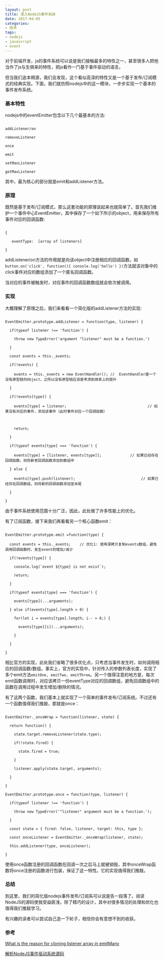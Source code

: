 ```yaml
---
layout: post
title: 深入NodeJS事件系统
date: 2017-04-05
categories: 
- 技术
tags:
- nodejs
- javascript
- event
---
```

对于前端开发，js的事件系统可以说是我们接触最多的特性之一，甚至很多人把他当作了js与生俱来的特性，把js看作一门基于事件驱动的语言。

但当我们追本朔源，我们会发现，这个看似高深的特性又是一个基于发布/订阅模式的经典实现。下面，我们就仿照nodejs中的这一模块，一步步实现一个基本的事件发布系统。

<!--more-->
### 基本特性

nodejs中的eventEmitter包含以下几个最基本的方法:

```

addListener/on

removeListener

once

emit

setMaxListener

getMaxListener

```

其中，最为核心的部分就是emit和addListener方法。

### 原理

既然是基于发布/订阅模式，那么这套功能的原理说起来也就简单了。首先我们维护一个事件中心EventEmitter，其中保存了一个如下所示的object，用来保存所有事件对应的回调函数:

```

{

   eventType:  [array of listeners] 

}

```

addListener/on方法的作用就是向该object中注册相应的回调函数。如 `button.on('click', function(){ console.log('hello') })`方法就该对象中的click事件对应的数组添加了一个匿名回调函数。

当对应的事件被触发时，对应事件的回调函数数组就会依次被调用。

### 实现

大概理解了原理之后，我们来看看一个简化版的addListener方法的实现:

```

EventEmitter.prototype.addListener = function(type, listener) {

  if(typeof listener !== 'function') {

    throw new TypeError('argument "listener" must be a function.')

  }

  const events = this._events;

  if(!events) {

    events = this._events = new EventHandler(); //  EventHandler是一个没有原型链的Object，之所以没有原型链应该是考虑到效率上的提升

  }

  if(!events[type]) {

    events[type] = listener;                                     // 如果没有对应的事件，添加该事件（此时事件对应一个回调函数）



    return; 

  }

  if(typeof events[type] === 'function') {

    events[type] = [listener, events[type]];             // 如果已经存在回调函数，则将新老回调函数添加到数组中

  } else {

    events[type].push(listener);                              // 如果已经存在回调数组，则将新的回调函数添加至末尾

  }

}

```

由于事件系统使用范围十分广泛，因此，此处做了许多性能上的优化。

有了订阅函数，接下来我们再看看另一个核心函数emit：

```

EventEmitter.prototype.emit =function(type) {

  const events = this._events;    // 优化1: 使用深拷贝复制events数组，避免调用回调函数时，发生event的增加/减少

  if(!events[type]) { 

    console.log(`event ${type} is not exist`);

    return;

  }

  if(typeof events[type] === 'function') {

    events[type](...arguments);

  } else if(events[type].length > 0) {

    for(let i = events[type].length; i-- > 0;) {

      events[type][i](...arguments);

    }

  }

}

```

相比官方的实现，此处我们省略了很多优化点，只考虑当事件发生时，如何调用相应的回调函数/数组。事实上，官方的实现中，针对传入的参数列表长度，实现了多个emit方法`emitOne, emitTwo, emitThree`。另一个值得注意的地方是，每次emit函数调用时，对应该拷贝一份eventType对应的回调数组，避免回调数组中的函数在调用过程中发生增加/删除的情况。

有了这两个函数，我们基本上就实现了一个简单的事件发布/订阅系统。不过还有一个函数值得我们推敲，那就是once：

```

EventEmitter._onceWrap = function(listener, state) {

  return function() {

    state.target.removeListener(state.type);

    if(!state.fired) {

      state.fired = true;

    }

    listener.apply(state.target, arguments);

  }

}

EventEmitter.prototype.once = function(type, listener) {

  if(typeof listener !== 'function') {

    throw new TypeError('"listener" argument must be a function.');

  }

  const state = { fired: false, listener, target: this, type };

  const onceListener = EventEmitter._onceWrap(listener, state);

  this.addListener(type, onceListener);

}

```

使用once函数注册的回调函数在回调一次之后马上就被销毁，其中onceWrap函数将once注册的函数进行包装，保证了这一特性。它的实现值得我们推敲。

### 总结

到这里，我们的简化版nodejs事件发布/订阅系可以说是告一段落了。阅读NodeJS的源码使我受益匪浅，除了精巧的设计，其中对很多情况的处理和优化也值得我们推敲学习。

有兴趣的读者可以尝试自己造一下轮子，相信你会有意想不到的收获。

### 参考

[What is the reason for cloning listener array in emitMany](http://stackoverflow.com/questions/36595992/what-is-the-reason-for-cloning-the-listeners-array-in-nodejs-events-js-emitmany)

[解析NodeJS事件驱动系统源码](https://juejin.im/post/58d3979a128fe1006cb1a832)
